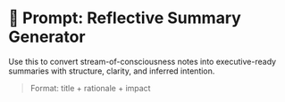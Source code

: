 # 🧠 Prompt: Reflective Summary Generator

Use this to convert stream-of-consciousness notes into executive-ready summaries with structure, clarity, and inferred intention.

> Format: title + rationale + impact
